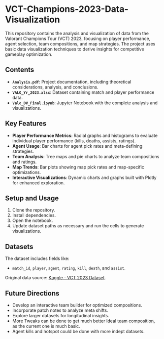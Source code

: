 # VCT-Champions-2023-Data-Visualization
This repository contains the analysis and visualization of data from the Valorant Champions Tour (VCT) 2023, focusing on player performance, agent selection, team compositions, and map strategies. The project uses basic data visualization techniques to derive insights for competitive gameplay optimization.  

## Contents
- **`Analysis.pdf`**: Project documentation, including theoretical considerations, analysis, and conclusions.
- **`VALO_Yr_2023.xlsx`**: Dataset containing match and player performance data.
- **`Valo_DV_Final.ipynb`**: Jupyter Notebook with the complete analysis and visualizations.

## Key Features
- **Player Performance Metrics**: Radial graphs and histograms to evaluate individual player performance (kills, deaths, assists, ratings).
- **Agent Usage**: Bar charts for agent pick rates and meta-defining strategies.
- **Team Analysis**: Tree maps and pie charts to analyze team compositions and ratings.
- **Map Trends**: Bar plots showing map pick rates and map-specific optimizations.
- **Interactive Visualizations**: Dynamic charts and graphs built with Plotly for enhanced exploration.

## Setup and Usage
1. Clone the repository.
2. Install dependencies.
3. Open the notebook.
4. Update dataset paths as necessary and run the cells to generate visualizations.

## Datasets
The dataset includes fields like:
- `match_id`, `player`, `agent`, `rating`, `kill`, `death`, and `assist`.

Original data source: [Kaggle - VCT 2023 Dataset](https://www.kaggle.com/).

## Future Directions
- Develop an interactive team builder for optimized compositions.
- Incorporate patch notes to analyze meta shifts.
- Explore larger datasets for longitudinal insights.
- More Tweaks can be done to get much better Ideal team composition, as the current one is much basic.
- Agent kills and hotspot could be done with more indept datasets.